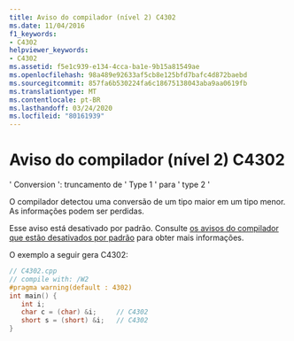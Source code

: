 ```yaml
---
title: Aviso do compilador (nível 2) C4302
ms.date: 11/04/2016
f1_keywords:
- C4302
helpviewer_keywords:
- C4302
ms.assetid: f5e1c939-e134-4cca-ba1e-9b15a81549ae
ms.openlocfilehash: 98a489e92633af5cb8e125bfd7bafc4d872baebd
ms.sourcegitcommit: 857fa6b530224fa6c18675138043aba9aa0619fb
ms.translationtype: MT
ms.contentlocale: pt-BR
ms.lasthandoff: 03/24/2020
ms.locfileid: "80161939"
---
```

# <a name="compiler-warning-level-2-c4302"></a>Aviso do compilador (nível 2) C4302

' Conversion ': truncamento de ' Type 1 ' para ' type 2 '

O compilador detectou uma conversão de um tipo maior em um tipo menor. As informações podem ser perdidas.

Esse aviso está desativado por padrão. Consulte [os avisos do compilador que estão desativados por padrão](../../preprocessor/compiler-warnings-that-are-off-by-default.md) para obter mais informações.

O exemplo a seguir gera C4302:

```cpp
// C4302.cpp
// compile with: /W2
#pragma warning(default : 4302)
int main() {
   int i;
   char c = (char) &i;     // C4302
   short s = (short) &i;   // C4302
}
```
